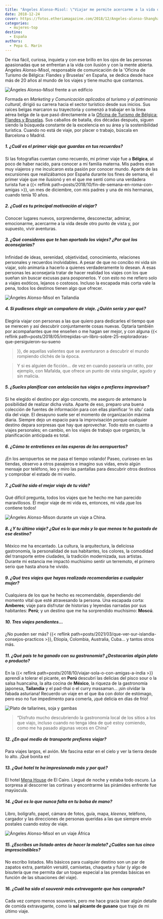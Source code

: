 ```yaml
---
title: "Ángeles Alonso-Misol: \"Viajar me permite acercarme a la vida desde otro punto de vista\""
date: 2018-12-24
cover: https://fotos.etheriamagazine.com/2018/12/Angeles-alonso-Shanghai.jpg
categories: 
  - mujeres-top
destino: 
  - España
authors: 
  - Pepa G. Marín
---
```


De risa fácil, curiosa, inquieta y con ese brillo en los ojos de las personas apasionadas que se enfrentan a la vida con ilusión y con la mente abierta. Ángeles Alonso-Misol, responsable de comunicación de la 'Oficina de Turismo de Bélgica: Flandes y Bruselas' en España, se dedica desde hace más de 20 años al mundo de los viajes y tiene mucho que contarnos.

![Ángeles Alonso-Misol frente a un edificio](https://fotos.etheriamagazine.com/2018/12/Angeles-alonso-Mexico.jpg "Ángeles Alonso-Misol en un viaje a México.")

Formada en _Marketing y Comunicación aplicados al turismo y al patrimonio cultural_, 
dirigió su carrera hacia el sector turístico desde sus inicios. Sus raíces belgas 
marcaron su trayectoria y comenzó a trabajar en la línea aérea belga de la que pasó 
directamente a la [Oficina de Turismo de Bélgica: Flandes y 
Bruselas](https://www.visitflanders.com/es/). Sus caballos de batalla, dos décadas 
después, siguen siendo la búsqueda constante de la excelencia en su área y la 
sostenibilidad turística. Cuando no está de viaje, por placer o trabajo, búscala en 
Barcelona o Madrid. 

##### 1\. ¿Cuál es el primer viaje que guardas en tus recuerdos?

Si las fotografías cuentan como recuerdo, mi primer viaje fue a **Bélgica**, al poco de 
haber nacido, para conocer a mi familia materna. Mis padres eran muy viajeros y me 
inculcaron esta pasión por conocer mundo. Aparte de las excursiones que realizábamos por 
España durante los fines de semana, el primer viaje que me ilusionó y en el que me sentí 
como una verdadera turista fue a {{< reflink 
path=posts/2018/10/fin-de-semana-en-roma-con-amigas >}}, un mes de diciembre, con mis 
padres y una de mis hermanas, cuando tenía 10 años. 

##### 2\. ¿Cuál es tu principal motivación al viajar?

Conocer lugares nuevos, sorprenderme, desconectar, admirar, emocionarme, acercarme a la 
vida desde otro punto de vista y, por supuesto, vivir aventuras. 

##### 3\. ¿Qué consideras que te han aportado los viajes? ¿Por qué los aconsejarías?

Infinidad de ideas, serenidad, objetividad, conocimiento, relaciones personales y 
recuerdos inolvidables. A pesar de que no concibo mi vida sin viajar, solo animaría a 
hacerlo a quienes verdaderamente lo desean. A esas personas les aconsejaría tratar de 
hacer realidad los viajes con los que sueñan sin buscar excusas para posponerlos. Y con 
esto no me refiero solo a viajes exóticos, lejanos o costosos. Incluso la escapada más 
corta vale la pena, todos los destinos tienen algo que ofrecer. 

![Ángeles Alonso-Misol en Tailandia](https://fotos.etheriamagazine.com/2018/12/angeles-alonso-tailandia.jpg "Ángeles Alonso-Misol en un viaje a Tailandia.")

##### 4\. Si pudieses elegir un compañero de viaje. ¿Quién sería y por qué?

Elegiría viajar con personas a las que quiero para dedicarles el tiempo que se merecen y 
así descubrir conjuntamente cosas nuevas. Optaría también por acompañantes que me 
enseñen o me hagan ser mejor, y con alguna {{< reflink 
path=posts/2018/05/intrepidas-un-libro-sobre-25-exploradoras-que-persiguieron-su-sueno 
>}}, de aquellas valientes que se aventuraron a descubrir el mundo rompiendo clichés de 
la época. 

> Y si es alguien de ficción… de vez en cuando pasearía un ratito, por ejemplo, con 
> Mafalda, que ofrece un punto de vista singular, agudo y sin malicia. 

##### 5\. ¿Sueles planificar con antelación tus viajes o prefieres improvisar?

Si he elegido el destino por algo concreto, me aseguro de antemano la posibilidad de 
realizar dicha visita. Aparte de eso, preparo una buena colección de fuentes de 
información para con ellas planificar ‘in situ’ cada día del viaje. El desayuno suele 
ser el momento de organización máxima diaria. Siempre dejo un espacio para la 
improvisación porque cualquier destino depara sorpresas que hay que aprovechar. Todo 
esto en cuanto a viajes personales; en cambio, en los viajes de trabajo que organizo, la 
planificación anticipada es total. 

##### 6\. ¿Cómo te entretienes en las esperas de los aeropuertos?

¡En los aeropuertos se me pasa el tiempo volando! Paseo, curioseo en las tiendas, 
observo a otros pasajeros e imagino sus vidas, envío algún mensaje por teléfono, leo y 
miro las pantallas para descubrir otros destinos y comprobar el estado de mi vuelo. 

##### 7\. ¿Cuál ha sido el mejor viaje de tu vida?

Qué difícil pregunta, todos los viajes que he hecho me han parecido maravillosos. El 
mejor viaje de mi vida es, entonces, mi vida ¡que los contiene todos! 

![Ángeles Alonso-Mison durante un viaje a China.](https://fotos.etheriamagazine.com/2018/12/Angeles-alonso-Shanghai.jpg "Ángeles Alonso-Misol en un viaje a Shanghai.")

##### 8\. ¿Y tu último viaje? ¿Qué es lo que más y lo que menos te ha gustado de ese destino?

México me ha encantado. La cultura, la arquitectura, la deliciosa gastronomía, la 
personalidad de sus habitantes, los colores, la comodidad del transporte entre ciudades, 
la tradición modernizada, sus artistas. Durante mi estancia me impactó muchísimo sentir 
un terremoto, el primero serio que hasta ahora he vivido. 

##### 9\. ¿Qué tres viajes que hayas realizado recomendarías a cualquier mujer?

Cualquiera de los que he hecho es recomendable, dependiendo del momento vital que esté 
atravesando la persona. Una escapada corta: **Amberes**; viaje para disfrutar de 
historias y leyendas narradas por sus habitantes: **Perú**; y un destino que me ha 
sorprendido muchísimo: **Moscú**. 

##### 10\. Tres viajes pendientes…

¿No pueden ser más? {{< reflink 
path=posts/2021/03/que-ver-sur-islandia-consejos-practicos >}}, Etiopía, Colombia, 
Australia, Cuba… y tantos otros más. 

##### 11\. ¿Qué país te ha ganado con su gastronomía? ¿Destacarías algún plato o producto?

En la {{< reflink path=posts/2018/10/viajar-sola-o-con-amigas-a-india >}} aprendí a 
tolerar el picante, en **Perú** descubrí las delicias del pisco sour o la salsa 
huancaína, la alta cocina de **México**, la riqueza de la gastronomía japonesa, 
**Tailandia** y el pad-thai o el curry massaman… ¡sin olvidar la fabada asturiana! 
Recuerdo un viaje en el que iba con dolor de estómago, pero eso no fue impedimento para 
comerla, ¡qué delicia en días de frío! 

![Plato de tallarines, soja y gambas](https://fotos.etheriamagazine.com/2018/12/pad-thai-tailandia.jpg "Uno de los platos favoritos de Ángeles Alonso-Misol es el pad thai.")

> “Disfruto mucho descubriendo la gastronomía local de los sitios a los que viajo, incluso 
> cuando no tenga idea de qué estoy comiendo, como me ha pasado algunas veces en China” 

##### 12\. ¿En qué medio de transporte prefieres viajar?

Para viajes largos, el avión. Me fascina estar en el cielo y ver la tierra desde lo 
alto. ¡Qué bonita es! 

##### 13\. ¿Qué hotel te ha impresionado más y por qué?

El hotel [Mena 
House](https://www.marriott.com/hotels/travel/caimn-marriott-mena-house-cairo/) de El 
Cairo. Llegué de noche y estaba todo oscuro. La sorpresa al descorrer las cortinas y 
encontrarme las pirámides enfrente fue mayúscula. 

##### 14\. ¿Qué es lo que nunca falta en tu bolsa de mano?

Libro, bolígrafo, papel, cámara de fotos, guía, mapa, _kleenex_, teléfono, cargador y 
las direcciones de personas queridas a las que siempre envío postales cuando estoy de 
viaje. 

![Ángeles Alonso-Misol en un viaje África](https://fotos.etheriamagazine.com/2018/12/angeles-alonso-sudafrica-1.jpg "Ángeles Alonso-Misol en un viaje a Sudáfrica.")

##### 15\. ¿Escribes un listado antes de hacer la maleta? ¿Cuáles son tus cinco imprescindibles?

No escribo listados. Mis básicos para cualquier destino son un par de zapatos extra, 
pantalón versátil, camisetas, chaqueta y fular (y algo de bisutería que me permita dar 
un toque especial a las prendas básicas en función de las situaciones del viaje). 

##### 16\. ¿Cuál ha sido el souvenir más extravagante que has comprado?

Cada vez compro menos souvenirs, pero me hace gracia traer algún detalle de comida 
extravagante, como la **sal picante de gusano** que traje de mi último viaje.
